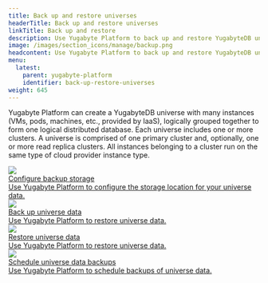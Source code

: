 ```yaml
---
title: Back up and restore universes
headerTitle: Back up and restore universes
linkTitle: Back up and restore
description: Use Yugabyte Platform to back up and restore YugabyteDB universes and data.
image: /images/section_icons/manage/backup.png
headcontent: Use Yugabyte Platform to back up and restore YugabyteDB universes and data.
menu:
  latest:
    parent: yugabyte-platform
    identifier: back-up-restore-universes
weight: 645
---
```


Yugabyte Platform can create a YugabyteDB universe with many instances (VMs, pods, machines, etc., provided by IaaS), logically grouped together to form one logical distributed database. Each universe includes one or more clusters. A universe is comprised of one primary cluster and, optionally, one or more read replica clusters. All instances belonging to a cluster run on the same type of cloud provider instance type.

<div class="row">

  <div class="col-12 col-md-6 col-lg-12 col-xl-6">
    <a class="section-link icon-offset" href="configure-backup-storage/">
      <div class="head">
        <img class="icon" src="/images/section_icons/manage/backup.png" aria-hidden="true" />
        <div class="title">Configure backup storage</div>
      </div>
      <div class="body">
        Use Yugabyte Platform to configure the storage location for your universe data.
      </div>
    </a>
  </div>

  <div class="col-12 col-md-6 col-lg-12 col-xl-6">
    <a class="section-link icon-offset" href="back-up-universe-data/">
      <div class="head">
        <img class="icon" src="/images/section_icons/manage/backup.png" aria-hidden="true" />
        <div class="title">Back up universe data</div>
      </div>
      <div class="body">
        Use Yugabyte Platform to restore universe data.
      </div>
    </a>
  </div>

  <div class="col-12 col-md-6 col-lg-12 col-xl-6">
    <a class="section-link icon-offset" href="restore-universe-data/">
      <div class="head">
        <img class="icon" src="/images/section_icons/manage/backup.png" aria-hidden="true" />
        <div class="title">Restore universe data</div>
      </div>
      <div class="body">
        Use Yugabyte Platform to restore universe data.
      </div>
    </a>
  </div>

  <div class="col-12 col-md-6 col-lg-12 col-xl-6">
    <a class="section-link icon-offset" href="schedule-data-backups/">
      <div class="head">
        <img class="icon" src="/images/section_icons/explore/high_performance.png" aria-hidden="true" />
        <div class="title">Schedule universe data backups</div>
      </div>
      <div class="body">
        Use Yugabyte Platform to schedule backups of universe data.
      </div>
    </a>
  </div>

</div>
